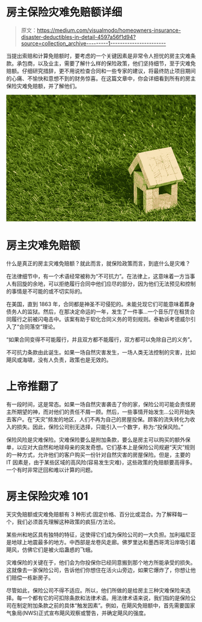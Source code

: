 # 房主保险灾难免赔额详细

> 原文：<https://medium.com/visualmodo/homeowners-insurance-disaster-deductibles-in-detail-4597a56f1d94?source=collection_archive---------1----------------------->

当提出索赔和计算免赔额时，要考虑的一个关键因素是非常令人担忧的房主灾难条款。承包商，以及业主，需要了解什么样的保险政策，他们坚持细节，至于灾难免赔额。仔细研究措辞，更不用说检查合同和一些专家的建议，将最终防止项目期间的心痛、不愉快和意想不到的财务惊喜。在这篇文章中，你会详细看到所有的房主保险灾难免赔额，并了解他们。

![](img/6e76552778469eb62b24a4e35e68240e.png)

# 房主灾难免赔额

什么是真正的房主灾难免赔额？就此而言，就保险政策而言，到底什么是灾难？

在法律细节中，有一个术语经常被称为“不可抗力”。在法律上，这意味着一方当事人有回旋的余地，可以拒绝履行合同中他们应尽的部分，因为他们无法预见和控制的事情是不可能的或不切实际的。

在美国，直到 1863 年，合同都是神圣不可侵犯的。未能兑现它们可能意味着葬身债务人的监狱。然后，在那决定命运的一年，发生了一件事…一个音乐厅在租赁合同履行之前被闪电击中。该案有助于软化合同义务的苛刻规则。泰勒诉考德威尔引入了“合同落空”理论。

“如果合同变得不可能履行，并且双方都不能履行，双方都可以免除自己的义务”。

不可抗力条款由此诞生。如果一场自然灾害发生，一场人类无法控制的灾害，比如飓风或海啸，没有人负责，政策也是无效的。

# 上帝推翻了

有一段时间，这是常态。如果一场自然灾害袭击了你的家，保险公司可能会责怪房主所期望的神，而对他们的责任不屑一顾。然后，一些事情开始发生…公司开始失去客户。在“天灾”频发的地区，人们不再为自己的房屋投保。顾客的流失转化为收入的损失。因此，保险公司别无选择，只能引入一个数字，称为:“投保风险。”

保险风险是灾难保险。灾难保险要么是附加条款，要么是房主可以购买的额外保单，以应对大自然和地球母亲的突发奇想。它们基本上是保险公司规避“天灾”规则的一种方式，允许他们的客户购买一份针对自然灾害的房屋保险。但是，主要的 IT 因素是，由于某些区域的高风险(容易发生灾难)，这些政策的免赔额要高得多。一个有时非常迂回和难以计算的问题。

# 房主保险灾难 101

天灾免赔额或灾难免赔额有 3 种形式:固定价格、百分比或混合。为了解释每一个，我们必须首先理解这种政策的疯狂/方法论。

某些州和地区具有独特的特征，这使得它们成为保险公司的一大负担。加利福尼亚是地球上地震最多的地方。中西部是龙卷风走廊。佛罗里达和墨西哥湾沿岸吸引着飓风，仿佛它们是被火焰蛊惑的飞蛾。

灾难保险的关键在于，他们会为你投保你已经同意搬到那个地方所能承受的损失。这就像去一家保险公司，告诉他们你想住在活火山旁边，如果它爆炸了，你想让他们赔偿一栋新房子。

尽管如此，保险公司不得不适应。所以，他们所做的是给房主三种灾难保险来选择。每一个都有它的可扣除条款和法律术语。用法律术语来说，我们指的是保险公司在制定附加条款之前的具体“触发因素”。例如，在飓风免赔额中，首先需要国家气象局(NWS)正式宣布飓风观察或警告，并确定飓风的强度。